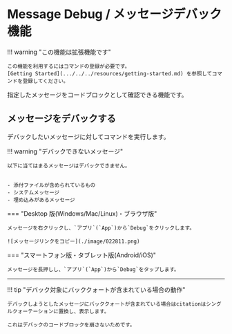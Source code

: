 # Message Debug / メッセージデバック機能

!!! warning "この機能は拡張機能です"

    この機能を利用するにはコマンドの登録が必要です。
    [Getting Started](.../../../resources/getting-started.md) を参照してコマンドを登録してください。

指定したメッセージをコードブロックとして確認できる機能です。

## メッセージをデバックする

デバックしたいメッセージに対してコマンドを実行します。

!!! warning "デバックできないメッセージ"

    以下に当てはまるメッセージはデバックできません。


    - 添付ファイルが含められているもの
    - システムメッセージ
    - 埋め込みがあるメッセージ

=== "Desktop 版(Windows/Mac/Linux)・ブラウザ版"

    メッセージを右クリックし、`アプリ`(`App`)から`Debug`をクリックします。

    ![メッセージリンクをコピー](./image/022811.png)

=== "スマートフォン版・タブレット版(Android/iOS)"

    メッセージを長押しし、`アプリ`(`App`)から`Debug`をタップします。

---

!!! tip "デバック対象にバッククォートが含まれている場合の動作"

    デバックしようとしたメッセージにバッククォートが含まれている場合はcitationはシングルクォーテーションに置換し、表示します。

    これはデバックのコードブロックを崩さないためです。
